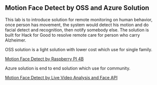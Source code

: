 ## Motion Face Detect by OSS and Azure Solution

This lab is to introduce solution for remote monitoring on human behavior, once person has movement, the system would detect his motion and do facial detect and recognition, then notify somebody else. The solution is built for Hack for Good to resolve remote care for person who carry Alzheimer. 

OSS solution is a light solution with lower cost which use for single family. 

[Motion Face Detect by Raspberry PI 4B](oss/readme.md)

Azure solution is end to end solution which use for community.   

[Motion Face Detect by Live Video Analysis and Face API](lva/readme.md)